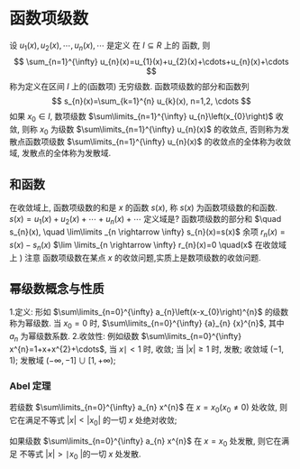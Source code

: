 # 函数项级数

设 $u_{1}(x), u_{2}(x), \cdots, u_{n}(x), \cdots$ 是定义 在 $I \subseteq R$ 上的 函数, 则
$$
\sum_{n=1}^{\infty} u_{n}(x)=u_{1}(x)+u_{2}(x)+\cdots+u_{n}(x)+\cdots
$$
称为定义在区间 $I$ 上的(函数项) 无穷级数.
函数项级数的部分和函数列
$$
s_{n}(x)=\sum_{k=1}^{n} u_{k}(x), n=1,2, \cdots
$$
如果 $x_{0} \in I$, 数项级数 $\sum\limits_{n=1}^{\infty} u_{n}\left(x_{0}\right)$ 收敛,
则称 $x_{0}$ 为级数 $\sum\limits_{n=1}^{\infty} u_{n}(x)$ 的收敛点, 否则称为发散点函数项级数 $\sum\limits_{n=1}^{\infty} u_{n}(x)$ 的收敛点的全体称为收敛域, 发散点的全体称为发散域.

## 和函数

在收敛域上, 函数项级数的和是 $x$ 的函数 $s(x)$, 称 $s(x)$ 为函数项级数的和函数.
${s}({x})={u}_{1}({x})+{u}_{2}({x})+\cdots+{u}_{n}(x)+\cdots$ 定义域是?
函数项级数的部分和 $\quad s_{n}(x), \quad \lim\limits _{n \rightarrow \infty} s_{n}(x)=s(x)$
余项 $r_{n}(x)=s(x)-s_{n}(x)$
$\lim \limits_{n \rightarrow \infty} r_{n}(x)=0 \quad(x$ 在收敛域上 $)$
注意 函数项级数在某点 $x$ 的收敛问题,实质上是数项级数的收敛问题.

## 幂级数概念与性质

1.定义: 形如 $\sum\limits_{n=0}^{\infty} a_{n}\left(x-x_{0}\right)^{n}$ 的级数称为幂级数. 当 ${x}_{0}={0}$ 时, $\sum\limits_{n=0}^{\infty} {a}_{n} {x}^{n}$, 其中 ${a}_{n}$ 为幂级数系数.
2.收敛性: 例如级数 $\sum\limits_{n=0}^{\infty} x^{n}=1+x+x^{2}+\cdots$, 当 $x \mid<1$ 时, 收敛; 当 $|x| \geq 1$ 时, 发散;
   收敛域 $(-1,1) ;$ 发散域 $(-\infty,-1] \cup[1,+\infty)$;

### Abel 定理

若级数 $\sum\limits_{n=0}^{\infty} a_{n} x^{n}$ 在 $x=x_{0}\left(x_{0} \neq 0\right)$ 处收敛, 
则它在满足不等式 $|x|<\left|x_{0}\right|$ 的一切 $x$ 处绝对收敛; 

如果级数 $\sum\limits_{n=0}^{\infty} a_{n} x^{n}$ 在 $x=x_{0}$ 处发散, 
则它在满足 不等式 $|{x}|>\mid {x}_{{0}}$ |的一切 ${x}$ 处发散.

